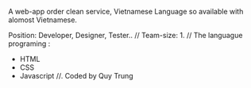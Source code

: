 A web-app order clean service, Vietnamese Language so available with alomost Vietnamese.

Position: Developer, Designer, Tester..
//
Team-size: 1.
//
The languague programing :
+ HTML
+ CSS
+ Javascript
//.
Coded by Quy Trung
